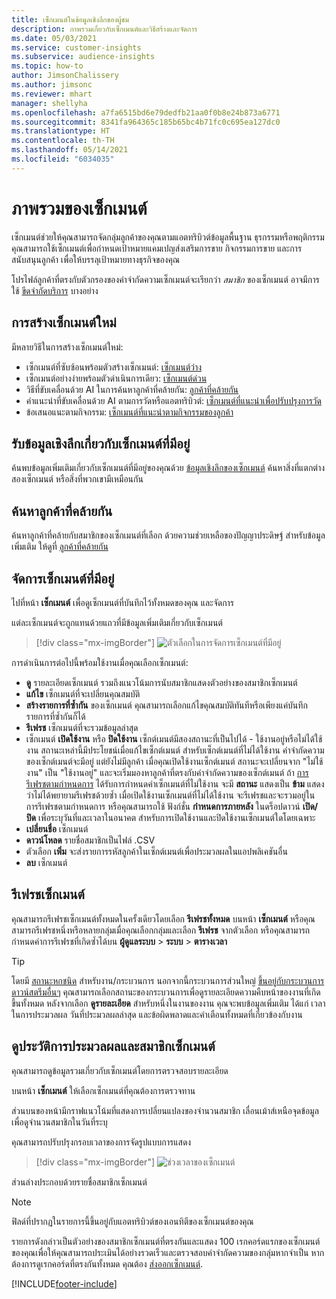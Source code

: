 ```yaml
---
title: เซ็กเมนต์ในข้อมูลเชิงลึกของผู้ชม
description: ภาพรวมเกี่ยวกับเซ็กเมนต์และวิธีสร้างและจัดการ
ms.date: 05/03/2021
ms.service: customer-insights
ms.subservice: audience-insights
ms.topic: how-to
author: JimsonChalissery
ms.author: jimsonc
ms.reviewer: mhart
manager: shellyha
ms.openlocfilehash: a7fa6515bd6e79dedfb21aa0f0b8e24b873a6771
ms.sourcegitcommit: 8341fa964365c185b65bc4b71fc0c695ea127dc0
ms.translationtype: HT
ms.contentlocale: th-TH
ms.lasthandoff: 05/14/2021
ms.locfileid: "6034035"
---
```

# <a name="segments-overview"></a>ภาพรวมของเซ็กเมนต์

เซ็กเมนต์ช่วยให้คุณสามารถจัดกลุ่มลูกค้าของคุณตามแอตทริบิวต์ข้อมูลพื้นฐาน ธุรกรรมหรือพฤติกรรม คุณสามารถใช้เซ็กเมนต์เพื่อกำหนดเป้าหมายแคมเปญส่งเสริมการขาย กิจกรรมการขาย และการสนับสนุนลูกค้า เพื่อให้บรรลุเป้าหมายทางธุรกิจของคุณ

โปรไฟล์ลูกค้าที่ตรงกับตัวกรองของคำจำกัดความเซ็กเมนต์จะเรียกว่า *สมาชิก* ของเซ็กเมนต์ อาจมีการใช้ [ขีดจำกัดบริการ](service-limits.md) บางอย่าง

## <a name="create-a-new-segment"></a>การสร้างเซ็กเมนต์ใหม่

มีหลายวิธีในการสร้างเซ็กเมนต์ใหม่: 

- เซ็กเมนต์ที่ซับซ้อนพร้อมตัวสร้างเซ็กเมนต์: [เซ็กเมนต์ว่าง](segment-builder.md#create-a-new-segment)
- เซ็กเมนต์อย่างง่ายพร้อมตัวดำเนินการเดียว: [เซ็กเมนต์ด่วน](segment-builder.md#quick-segments)
- วิธีที่ขับเคลื่อนด้วย AI ในการค้นหาลูกค้าที่คล้ายกัน: [ลูกค้าที่คล้ายกัน](find-similar-customer-segments.md)
- คำแนะนำที่ขับเคลื่อนด้วย AI ตามการวัดหรือแอตทริบิวต์: [เซ็กเมนต์ที่แนะนำเพื่อปรับปรุงการวัด](suggested-segments.md)
- ข้อเสนอแนะตามกิจกรรม: [เซ็กเมนต์ที่แนะนำตามกิจกรรมของลูกค้า](suggested-segments-activity.md)

## <a name="get-insights-on-existing-segments"></a>รับข้อมูลเชิงลึกเกี่ยวกับเซ็กเมนต์ที่มีอยู่

ค้นพบข้อมูลเพิ่มเติมเกี่ยวกับเซ็กเมนต์ที่มีอยู่ของคุณด้วย [ข้อมูลเชิงลึกของเซ็กเมนต์](segment-insights.md) ค้นหาสิ่งที่แตกต่างสองเซ็กเมนต์ หรือสิ่งที่พวกเขามีเหมือนกัน

## <a name="find-similar-customers"></a>ค้นหาลูกค้าที่คล้ายกัน

ค้นหาลูกค้าที่คล้ายกับสมาชิกของเซ็กเมนต์ที่เลือก ด้วยความช่วยเหลือของปัญญาประดิษฐ์ สำหรับข้อมูลเพิ่มเติม ให้ดูที่ [ลูกค้าที่คล้ายกัน ](find-similar-customer-segments.md)

## <a name="manage-existing-segments"></a>จัดการเซ็กเมนต์ที่มีอยู่

ไปที่หน้า **เซ็กเมนต์** เพื่อดูเซ็กเมนต์ที่บันทึกไว้ทั้งหมดของคุณ และจัดการ

แต่ละเซ็กเมนต์จะถูกแทนด้วยแถวที่มีข้อมูลเพิ่มเติมเกี่ยวกับเซ็กเมนต์

> [!div class="mx-imgBorder"]
> ![ตัวเลือกในการจัดการเซ็กเมนต์ที่มีอยู่](media/segments-selected-segment.png "ตัวเลือกในการจัดการเซ็กเมนต์ที่มีอยู่")

การดำเนินการต่อไปนี้พร้อมใช้งานเมื่อคุณเลือกเซ็กเมนต์:

- **ดู** รายละเอียดเซ็กเมนต์ รวมถึงแนวโน้มการนับสมาชิกแสดงตัวอย่างของสมาชิกเซ็กเมนต์
- **แก้ไข** เซ็กเมนต์ที่จะเปลี่ยนคุณสมบัติ
- **สร้างรายการที่ซ้ำกัน** ของเซ็กเมนต์ คุณสามารถเลือกแก้ไขคุณสมบัติทันทีหรือเพียงแค่บันทึกรายการที่ซ้ำกันก็ได้
- **รีเฟรช** เซ็กเมนต์ที่จะรวมข้อมูลล่าสุด
- เซ็กเมนต์ **เปิดใช้งาน** หรือ **ปิดใช้งาน** เซ็กต์เมนต์มีสองสถานะที่เป็นไปได้ - ใช้งานอยู่หรือไม่ได้ใช้งาน สถานะเหล่านี้มีประโยชน์เมื่อแก้ไขเซ็กต์เมนต์ สำหรับเซ็กต์เมนต์ที่ไม่ได้ใช้งาน คำจำกัดความของเซ็กต์เมนต์จะมีอยู่ แต่ยังไม่มีลูกค้า เมื่อคุณเปิดใช้งานเซ็กต์เมนต์ สถานะจะเปลี่ยนจาก "ไม่ใช้งาน" เป็น "ใช้งานอยู่" และจะเริ่มมองหาลูกค้าที่ตรงกับคำจำกัดความของเซ็กต์เมนต์ ถ้า [การรีเฟรชตามกำหนดการ](system.md#schedule-tab) ได้รับการกำหนดค่าเซ็กเมนต์ที่ไม่ใช้งาน จะมี **สถานะ** แสดงเป็น **ข้าม** แสดงว่าไม่ได้พยายามรีเฟรชด้วยซ้ำ เมื่อเปิดใช้งานเซ็กเมนต์ที่ไม่ได้ใช้งาน จะรีเฟรชและจะรวมอยู่ในการรีเฟรชตามกำหนดการ
  หรือคุณสามารถใช้ ฟังก์ชั่น **กำหนดการภายหลัง** ในดร็อปดาวน์ **เปิด/ปิด** เพื่อระบุวันที่และเวลาในอนาคต สำหรับการเปิดใช้งานและปิดใช้งานเซ็กเมนต์ใดโดยเฉพาะ
- **เปลี่ยนชื่อ** เซ็กเมนต์
- **ดาวน์โหลด** รายชื่อสมาชิกเป็นไฟล์ .CSV
- ตัวเลือก **เพิ่ม** จะส่งรายการรหัสลูกค้าในเซ็กต์เมนต์เพื่อประมวลผลในแอปพลิเคชันอื่น
- **ลบ** เซ็กเมนต์

## <a name="refresh-segments"></a>รีเฟรชเซ็กเมนต์

คุณสามารถรีเฟรชเซ็กเมนต์ทั้งหมดในครั้งเดียวโดยเลือก **รีเฟรชทั้งหมด** บนหน้า **เซ็กเมนต์** หรือคุณสามารถรีเฟรชหนึ่งหรือหลายกลุ่มเมื่อคุณเลือกกลุ่มและเลือก **รีเฟรช** จากตัวเลือก หรือคุณสามารถกำหนดค่าการรีเฟรชที่เกิดซ้ำได้บน **ผู้ดูแลระบบ** > **ระบบ** > **ตารางเวลา**

> [!TIP]
> โดยมี [สถานะหกชนิด](system.md#status-types) สำหรับงาน/กระบวนการ นอกจากนี้กระบวนการส่วนใหญ่ [ขึ้นอยู่กับกระบวนการดาวน์สตรีมอื่นๆ](system.md#refresh-policies) คุณสามารถเลือกสถานะของกระบวนการเพื่อดูรายละเอียดความคืบหน้าของงานที่เกิดขึ้นทั้งหมด หลังจากเลือก **ดูรายละเอียด** สำหรับหนึ่งในงานของงาน คุณจะพบข้อมูลเพิ่มเติม ได้แก่ เวลาในการประมวลผล วันที่ประมวลผลล่าสุด และข้อผิดพลาดและคำเตือนทั้งหมดที่เกี่ยวข้องกับงาน

## <a name="view-processing-history-and-segment-members"></a>ดูประวัติการประมวลผลและสมาชิกเซ็กเมนต์

คุณสามารถดูข้อมูลรวมเกี่ยวกับเซ็กเมนต์โดยการตรวจสอบรายละเอียด

บนหน้า **เซ็กเมนต์** ให้เลือกเซ็กเมนต์ที่คุณต้องการตรวจทาน

ส่วนบนของหน้ามีกราฟแนวโน้มที่แสดงการเปลี่ยนแปลงของจำนวนสมาชิก เลื่อนเม้าส์เหนือจุดข้อมูลเพื่อดูจำนวนสมาชิกในวันที่ระบุ

คุณสามารถปรับปรุงกรอบเวลาของการจัดรูปแบบการแสดง

> [!div class="mx-imgBorder"]
> ![ช่วงเวลาของเซ็กเมนต์](media/segment-time-range.png "ช่วงเวลาของเซ็กเมนต์")

ส่วนล่างประกอบด้วยรายชื่อสมาชิกเซ็กเมนต์

> [!NOTE]
> ฟิลด์ที่ปรากฏในรายการนี้ขึ้นอยู่กับแอตทริบิวต์ของเอนทิตีของเซ็กเมนต์ของคุณ
>
>รายการดังกล่าวเป็นตัวอย่างของสมาชิกเซ็กเมนต์ที่ตรงกันและแสดง 100 เรกคอร์ดแรกของเซ็กเมนต์ของคุณเพื่อให้คุณสามารถประเมินได้อย่างรวดเร็วและตรวจสอบคำจำกัดความของกลุ่มหากจำเป็น หากต้องการดูเรกคอร์ดที่ตรงกันทั้งหมด คุณต้อง [ส่งออกเซ็กเมนต์](export-destinations.md).

[!INCLUDE[footer-include](../includes/footer-banner.md)] 
